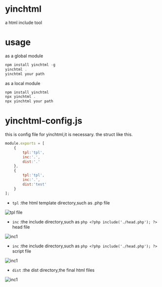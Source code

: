 # yinchtml
a html include tool
# usage
as a global module
```javascript
npm install yinchtml -g
yinchtml . 
yinchtml your path
```
as a local module
```javascript
npm install yinchtml
npx yinchtml .
npx yinchtml your path
```
# yinchtml-config.js
this is config file for yinchtml,it is necessary.
the struct like this.
```javascript
module.exports = [
	{
		tpl:'tpl',
		inc:'.',
		dist:'.'
	},
	{
		tpl:'tpl',
		inc:'.',
		dist:'test'
	}
];
```
- `tpl` :the html template directory,such as .php file

![tpl file](https://github.com/chenbimo/yinchtml/blob/master/doc/tpl.png)

- `inc` :the include directory,such as ```php <?php include('./head.php'); ?>``` head file

![inc1](https://github.com/chenbimo/yinchtml/blob/master/doc/inc1.png)

- `inc` :the include directory,such as ```php <?php include('./head.php'); ?>``` script file

![inc1](https://github.com/chenbimo/yinchtml/blob/master/doc/inc2.png)

- `dist` :the dist directory,the final html files

![inc1](https://github.com/chenbimo/yinchtml/blob/master/doc/dist.png)